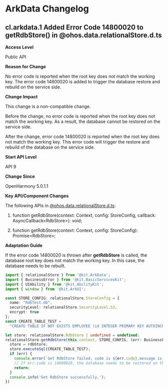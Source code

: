 # ArkData Changelog

## cl.arkdata.1 Added Error Code 14800020 to getRdbStore() in @ohos.data.relationalStore.d.ts
**Access Level**

Public API

**Reason for Change**

No error code is reported when the root key does not match the working key. The error code 14800020 is added to trigger the database restore and rebuild on the service side.

**Change Impact**

This change is a non-compatible change.

Before the change, no error code is reported when the root key does not match the working key. As a result, the database cannot be restored on the service side.

After the change, error code 14800020 is reported when the root key does not match the working key. This error code will trigger the restore and rebuild of the database on the service side.

**Start API Level**

API 9

**Change Since**

OpenHarmony 5.0.1.1

**Key API/Component Changes**

The following APIs in [@ohos.data.relationalStore.d.ts](https://gitee.com/openharmony/interface_sdk-js/blob/master/api/@ohos.data.relationalStore.d.ts):

1. function getRdbStore(context: Context, config: StoreConfig, callback: AsyncCallback\<RdbStore\>): void;

2. function getRdbStore(context: Context, config: StoreConfig): Promise\<RdbStore\>;

**Adaptation Guide**

If the error code 14800020 is thrown after **getRdbStore** is called, the database root key does not match the working key. In this case, the database needs to be rebuilt.
```ts
import { relationalStore } from '@kit.ArkData';
import { BusinessError } from '@kit.BasicServicesKit';
import { UIAbility } from '@kit.AbilityKit';
import { window } from '@kit.ArkUI';

const STORE_CONFIG: relationalStore.StoreConfig = {
  name: "RdbTest.db",
  securityLevel: relationalStore.SecurityLevel.S3,
  encrypt: true
};
const CREATE_TABLE_TEST =
  "CREATE TABLE IF NOT EXISTS EMPLOYEE (id INTEGER PRIMARY KEY AUTOINCREMENT,name TEXT NOT NULL, age INTEGER, salary REAL, blobType BLOB)";

let store: relationalStore.RdbStore | undefined = undefined;
relationalStore.getRdbStore(this.context, STORE_CONFIG, (err: BusinessError, rdbStore: relationalStore.RdbStore) => {
  store = rdbStore;
  store.executeSql(CREATE_TABLE_TEST);
  if (err) {
    console.error(`Get RdbStore failed, code is ${err.code},message is ${err.message}`);
    // If err.code is 14800020, the database needs to be restored on the service side.
    return;
  }
  console.info('Get RdbStore successfully.');
})
```
